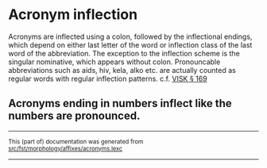 # Acronym inflection
Acronyms are inflected using a colon, followed by the inflectional endings,
which depend on either last letter of the word or inflection class of the
last word of the abbreviation. The exception to the inflection scheme is the
singular nominative, which appears without colon.
Pronouncable abbreviations such as aids, hiv, kela, alko etc. are actually
counted as regular words with regular inflection patterns.
c.f. [VISK § 169](http://scripta.kotus.fi/visk/sisallys.php?p=169)

## Acronyms ending in numbers inflect like the numbers are pronounced.

* * *

<small>This (part of) documentation was generated from [src/fst/morphology/affixes/acronyms.lexc](https://github.com/giellalt/lang-fin/blob/main/src/fst/morphology/affixes/acronyms.lexc)</small>

---


